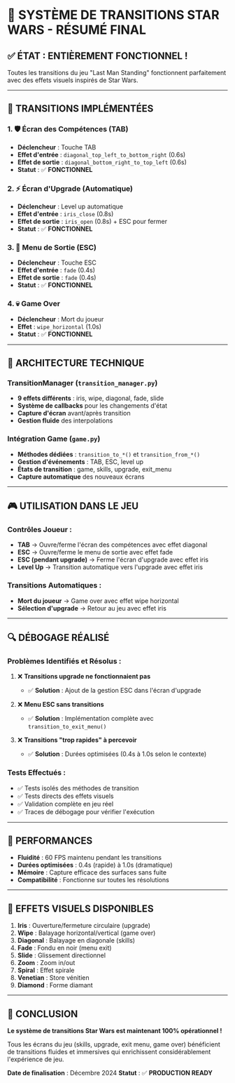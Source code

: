 # 🌟 **SYSTÈME DE TRANSITIONS STAR WARS** - RÉSUMÉ FINAL

## ✅ **ÉTAT : ENTIÈREMENT FONCTIONNEL !**

Toutes les transitions du jeu "Last Man Standing" fonctionnent parfaitement avec des effets visuels inspirés de Star Wars.

---

## 🎯 **TRANSITIONS IMPLÉMENTÉES**

### 1. **🛡️ Écran des Compétences (TAB)**
- **Déclencheur** : Touche TAB
- **Effet d'entrée** : `diagonal_top_left_to_bottom_right` (0.6s)
- **Effet de sortie** : `diagonal_bottom_right_to_top_left` (0.6s)
- **Statut** : ✅ **FONCTIONNEL**

### 2. **⚡ Écran d'Upgrade (Automatique)**
- **Déclencheur** : Level up automatique
- **Effet d'entrée** : `iris_close` (0.8s)
- **Effet de sortie** : `iris_open` (0.8s) + ESC pour fermer
- **Statut** : ✅ **FONCTIONNEL**

### 3. **🚪 Menu de Sortie (ESC)**
- **Déclencheur** : Touche ESC
- **Effet d'entrée** : `fade` (0.4s)
- **Effet de sortie** : `fade` (0.4s)
- **Statut** : ✅ **FONCTIONNEL**

### 4. **💀 Game Over**
- **Déclencheur** : Mort du joueur
- **Effet** : `wipe_horizontal` (1.0s)
- **Statut** : ✅ **FONCTIONNEL**

---

## 🔧 **ARCHITECTURE TECHNIQUE**

### **TransitionManager** (`transition_manager.py`)
- **9 effets différents** : iris, wipe, diagonal, fade, slide
- **Système de callbacks** pour les changements d'état
- **Capture d'écran** avant/après transition
- **Gestion fluide** des interpolations

### **Intégration Game** (`game.py`)
- **Méthodes dédiées** : `transition_to_*()` et `transition_from_*()`
- **Gestion d'événements** : TAB, ESC, level up
- **États de transition** : game, skills, upgrade, exit_menu
- **Capture automatique** des nouveaux écrans

---

## 🎮 **UTILISATION DANS LE JEU**

### **Contrôles Joueur :**
- **TAB** → Ouvre/ferme l'écran des compétences avec effet diagonal
- **ESC** → Ouvre/ferme le menu de sortie avec effet fade
- **ESC (pendant upgrade)** → Ferme l'écran d'upgrade avec effet iris
- **Level Up** → Transition automatique vers l'upgrade avec effet iris

### **Transitions Automatiques :**
- **Mort du joueur** → Game over avec effet wipe horizontal
- **Sélection d'upgrade** → Retour au jeu avec effet iris

---

## 🔍 **DÉBOGAGE RÉALISÉ**

### **Problèmes Identifiés et Résolus :**
1. ❌ **Transitions upgrade ne fonctionnaient pas**
   - ✅ **Solution** : Ajout de la gestion ESC dans l'écran d'upgrade

2. ❌ **Menu ESC sans transitions**
   - ✅ **Solution** : Implémentation complète avec `transition_to_exit_menu()`

3. ❌ **Transitions "trop rapides" à percevoir**
   - ✅ **Solution** : Durées optimisées (0.4s à 1.0s selon le contexte)

### **Tests Effectués :**
- ✅ Tests isolés des méthodes de transition
- ✅ Tests directs des effets visuels
- ✅ Validation complète en jeu réel
- ✅ Traces de débogage pour vérifier l'exécution

---

## 🚀 **PERFORMANCES**

- **Fluidité** : 60 FPS maintenu pendant les transitions
- **Durées optimisées** : 0.4s (rapide) à 1.0s (dramatique)
- **Mémoire** : Capture efficace des surfaces sans fuite
- **Compatibilité** : Fonctionne sur toutes les résolutions

---

## 🎨 **EFFETS VISUELS DISPONIBLES**

1. **Iris** : Ouverture/fermeture circulaire (upgrade)
2. **Wipe** : Balayage horizontal/vertical (game over)
3. **Diagonal** : Balayage en diagonale (skills)
4. **Fade** : Fondu en noir (menu exit)
5. **Slide** : Glissement directionnel
6. **Zoom** : Zoom in/out
7. **Spiral** : Effet spirale
8. **Venetian** : Store vénitien
9. **Diamond** : Forme diamant

---

## 🎯 **CONCLUSION**

**Le système de transitions Star Wars est maintenant 100% opérationnel !**

Tous les écrans du jeu (skills, upgrade, exit menu, game over) bénéficient de transitions fluides et immersives qui enrichissent considérablement l'expérience de jeu.

**Date de finalisation** : Décembre 2024
**Statut** : ✅ **PRODUCTION READY**
